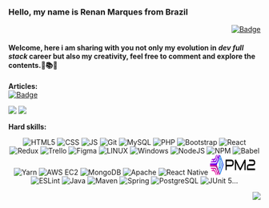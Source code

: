 ### Hello, my name is Renan Marques from Brazil

<div align="right">
<a href="https://www.linkedin.com/in/renan-marques-dev/">
  
![Badge](https://img.shields.io/static/v1?labelColor=blue&label&message=Linkedin&color=blue&style=for-the-badge&logo=Linkedin)
</a>
</div>

#### **Welcome**, here i am sharing with you not only my evolution in ***dev full stack*** career but also my creativity, feel free to comment and explore the contents.🎯📚🚀

**Articles:**
<br/>
<a href="https://renan04-marques.medium.com/">
![Badge](https://img.shields.io/static/v1?labelColor=black&label&message=Medium&color=black&style=flat-square&logo=Medium)<a/>  
  
![](https://github-profile-summary-cards.vercel.app/api/cards/stats?username=Re04nan&theme=github_dark)
![](https://github-profile-summary-cards.vercel.app/api/cards/repos-per-language?username=Re04nan&theme=github_dark)
  
**Hard skills:**
  
<div align="center">
<img src="https://img.icons8.com/color/48/000000/html-5--v1.png" alt="HTML5" title="HTML5" width="40" height="40"/> 
<img src="https://img.icons8.com/color/48/000000/css3.png" alt="CSS" title="CSS" width="40" height="40"/>
<img src="https://img.icons8.com/color/50/000000/javascript.png" alt="JS" title="JavaScript" width="40" height="40"/>
<img src="https://img.icons8.com/color/48/000000/git.png" alt="Git" title="Git" width="40" height="40"/>
<img src="https://img.icons8.com/color/48/000000/mysql-logo.png" alt="MySQL" title="MySQL" width="40" height="40"/>
<img src="https://img.icons8.com/officel/40/000000/php-logo.png" alt="PHP" title="PHP" width="40" height="40"/>
<img src="https://img.icons8.com/color/48/000000/bootstrap.png" alt="Bootstrap" title="Bootstrap" width="40" height="40"/>
<img src="https://img.icons8.com/plasticine/100/4a90e2/react.png" alt="React" title="React" width="40" height="40"/>
<img src="https://img.icons8.com/color/48/4a90e2/redux.png" alt="Redux" title="Redux" width="40" height="40"/>
<img src="https://img.icons8.com/ios-filled/50/4a90e2/trello.png" alt="Trello" title="Trello" width="40" height="40"/>
<img src="https://img.icons8.com/color/48/4a90e2/figma.png" alt="Figma" title="Figma" width="40" height="40"/>
<img src="https://img.icons8.com/color/48/4a90e2/linux.png" alt="LINUX" title="LINUX" width="40" height="40"/>
<img src="https://img.icons8.com/color/48/4a90e2/windows-10.png" alt="Windows" title="Windows" width="40" height="40"/>
<img src="https://img.icons8.com/color/48/4a90e2/nodejs.png" alt="NodeJS" title="NodeJS" width="40" height="40"/>
<img src="https://img.icons8.com/color/48/4a90e2/npm.png" alt="NPM" title="NPM" width="40" height="40"/>
<img src="https://d33wubrfki0l68.cloudfront.net/7a197cfe44548cc1a3f581152af70a3051e11671/78df8/img/babel.svg" alt="Babel" title="Babel" width="50" height="50"/>
<img src="https://img.icons8.com/windows/64/4a90e2/yarn-logo.png" alt="Yarn" title="Yarn" width="50" height="50"/>
<img src="https://cdn.freebiesupply.com/logos/large/2x/aws-ec2-logo-png-transparent.png" alt="AWS EC2" title="AWS EC2" width="40" height="40"/>
<img src="https://img.icons8.com/color/48/4a90e2/mongodb.png" alt="MongoDB" title="MongoDB" width="40" height="40"/>
<img src="https://www.iconattitude.com/icons/open_icon_library/apps/png/256/apache.png" alt="Apache" title="Apache" width="40" height="40"/>
<img src="https://img.icons8.com/color/48/000000/react-native.png" alt="React Native" title="React Native" width="40" height="40"/>
<img src="https://raw.githubusercontent.com/Unitech/pm2/master/pres/pm2-v4.png" alt="PM2" title="PM2" width="90" height="40"/>
<img src="https://cdn.freebiesupply.com/logos/thumbs/2x/eslint-1-logo.png" alt="ESLint" title="ESLint" width="45" height="40"/>
<img src="https://img.icons8.com/color/48/4a90e2/java-coffee-cup-logo.png" alt="Java" title="Java" width="45" height="40"/>
<img src="http://maven.apache.org/images/maven-logo-black-on-white.png" alt="Maven" title="Maven" width="90" height="40"/>
<img src="https://img.icons8.com/color/48/4a90e2/spring-logo.png" alt="Spring" title="Spring" width="40" height="40"/>
<img src="https://img.icons8.com/color/48/000000/postgreesql.png" alt="PostgreSQL" title="PostgreSQL" width="40" height="40"/>
<img src="https://junit.org/junit5/assets/img/junit5-logo.png" alt="JUnit 5" title="JUnit 5" width="40" height="40"/>...
  
</div>
  
<div align="right">
  
![](https://komarev.com/ghpvc/?username=Re04nan&label=visitors&color=blue)

</div>
<!--
![](https://github-readme-stats.vercel.app/api?username=Re04nan&show_icons=false&theme=tokyonight&text_color=007EC6&title_color=fff&hide_border=true)
https://github-readme-stats.vercel.app/api?username=Re04nan&show_icons=true&theme=dracula&include_all_commits=true&count_private=true
**Soft Skills:** - habilidades interpessoais
**Hard skills:** - habilidades tecnicas
<img src="https://upload-icon.s3.us-east-2.amazonaws.com/uploads/icons/png/20167174151551942641-512.png" alt="react" width="20" height="20"/> <img src="https://upload-icon.s3.us-east-2.amazonaws.com/uploads/icons/png/19108918321553750384-512.png" alt="react-native" width="20" height="20"/> <img src="https://cdn4.iconfinder.com/data/icons/logos-and-brands/512/233_Node_Js_logo-256.png" alt="nodejs" width="20" height="20"/> <img src="https://image.flaticon.com/icons/svg/919/919826.svg" alt="css3" width="20" height="20"/>  <img src="https://image.flaticon.com/icons/svg/919/919827.svg" alt="html5" width="20" height="20"/> <img src="https://image.flaticon.com/icons/svg/226/226777.svg" alt="java" width="20" height="20"/> <img src="https://cdn1.iconfinder.com/data/icons/development-2-yellow/60/30_-Javascript-_development_coding_programming_code-512.png" alt="javascript" width="20" height="20"/> <img src="https://image.flaticon.com/icons/png/512/919/919832.png" alt="typescript" width="20" height="20"/> <img src="https://image.flaticon.com/icons/svg/2772/2772128.svg" alt="sql" width="20" height="20"/> <img src="https://upload-icon.s3.us-east-2.amazonaws.com/uploads/icons/png/16876668881551942134-512.png" alt="postgresql" width="20" height="20"/> <img src="https://upload-icon.s3.us-east-2.amazonaws.com/uploads/icons/png/19681752361536207300-512.png" alt="bootstrap" width="20" height="20"/> <img src="https://cdn4.iconfinder.com/data/icons/logos-3/512/mongodb-2-256.png" alt="mongodb" width="70" height="20"/><img src="https://image.flaticon.com/icons/svg/919/919830.svg" alt="php" width="20" height="20"/>
-->
